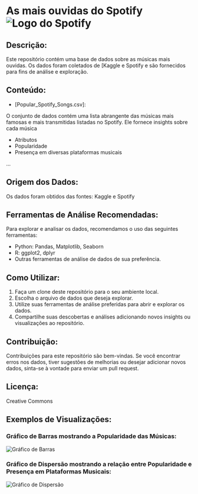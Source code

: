 # As mais ouvidas do Spotify ![Logo do Spotify](spotify_logo.png)


## Descrição:
Este repositório contém uma base de dados sobre as músicas mais ouvidas. Os dados foram coletados de [Kaggle e Spotify e são fornecidos para fins de análise e exploração.

## Conteúdo:
- [Popular_Spotify_Songs.csv]: 

O conjunto de dados contém uma lista abrangente das músicas mais famosas e mais transmitidas listadas no Spotify.
Ele fornece insights sobre cada música

- Atributos
- Popularidade
- Presença em diversas plataformas musicais

 ...

## Origem dos Dados:
Os dados foram obtidos das fontes: Kaggle e Spotify

## Ferramentas de Análise Recomendadas:
Para explorar e analisar os dados, recomendamos o uso das seguintes ferramentas:
- Python: Pandas, Matplotlib, Seaborn
- R: ggplot2, dplyr
- Outras ferramentas de análise de dados de sua preferência.

## Como Utilizar:
1. Faça um clone deste repositório para o seu ambiente local.
2. Escolha o arquivo de dados que deseja explorar.
3. Utilize suas ferramentas de análise preferidas para abrir e explorar os dados.
4. Compartilhe suas descobertas e análises adicionando novos insights ou visualizações ao repositório.

## Contribuição:
Contribuições para este repositório são bem-vindas. Se você encontrar erros nos dados, tiver sugestões de melhorias ou desejar adicionar novos dados, sinta-se à vontade para enviar um pull request.

## Licença:
Creative Commons

## Exemplos de Visualizações:

### Gráfico de Barras mostrando a Popularidade das Músicas:
![Gráfico de Barras](bar_chart.png)

### Gráfico de Dispersão mostrando a relação entre Popularidade e Presença em Plataformas Musicais:
![Gráfico de Dispersão](scatter_plot.png)
